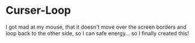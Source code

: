 # Curser-Loop
I got mad at my mouse, that it doesn't move over the screen borders and loop back to the other side, so I can safe energy... so I finally created this!
